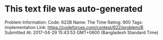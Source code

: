 # This text file was auto-generated

Problem Information:
Code: 622B
Name: The Time
Rating: 900
Tags: implementation
Link: https://codeforces.com/contest/622/problem/B
Submitted At: 2017-04-29 15:43:53 GMT+0600 (Bangladesh Standard Time)